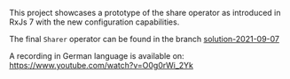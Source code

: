 This project showcases a prototype of the share operator as introduced in RxJs 7 with the new configuration capabilities.

The final `Sharer` operator can be found in the branch [solution-2021-09-07](https://github.com/rainerhahnekamp/rxjs7-changes-in-angular/tree/solution-2021-09-07)

A recording in German language is available on: https://www.youtube.com/watch?v=O0g0rWi_2Yk
